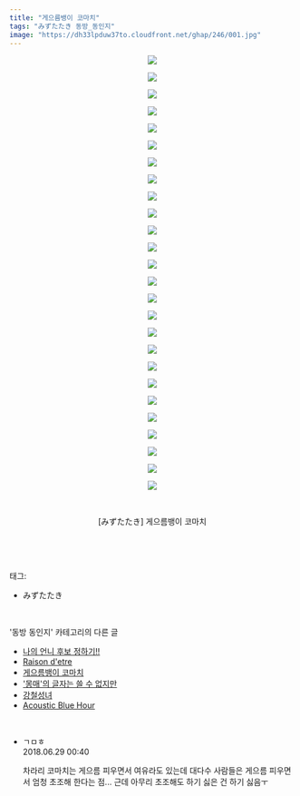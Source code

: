 ```yaml
---
title: "게으름뱅이 코마치"
tags: "みずたたき 동방_동인지"
image: "https://dh33lpduw37to.cloudfront.net/ghap/246/001.jpg"
---
```

<div class="article">
<p style="text-align: center; clear: none; float: none;"><img src="{{ site.imgserver2 }}/ghap/246/001.jpg"/></p>
<p style="text-align: center; clear: none; float: none;"><img src="{{ site.imgserver2 }}/ghap/246/002.jpg"/></p>
<p style="text-align: center; clear: none; float: none;"><img src="{{ site.imgserver2 }}/ghap/246/003.jpg"/></p>
<p style="text-align: center; clear: none; float: none;"><img src="{{ site.imgserver2 }}/ghap/246/004.jpg"/></p>
<p style="text-align: center; clear: none; float: none;"><img src="{{ site.imgserver2 }}/ghap/246/005.jpg"/></p>
<p style="text-align: center; clear: none; float: none;"><img src="{{ site.imgserver2 }}/ghap/246/006.jpg"/></p>
<p style="text-align: center; clear: none; float: none;"><img src="{{ site.imgserver2 }}/ghap/246/007.jpg"/></p>
<p style="text-align: center; clear: none; float: none;"><img src="{{ site.imgserver2 }}/ghap/246/008.jpg"/></p>
<p style="text-align: center; clear: none; float: none;"><img src="{{ site.imgserver2 }}/ghap/246/009.jpg"/></p>
<p style="text-align: center; clear: none; float: none;"><img src="{{ site.imgserver2 }}/ghap/246/010.jpg"/></p>
<p style="text-align: center; clear: none; float: none;"><img src="{{ site.imgserver2 }}/ghap/246/011.jpg"/></p>
<p style="text-align: center; clear: none; float: none;"><img src="{{ site.imgserver2 }}/ghap/246/012.jpg"/></p>
<p style="text-align: center; clear: none; float: none;"><img src="{{ site.imgserver2 }}/ghap/246/013.jpg"/></p>
<p style="text-align: center; clear: none; float: none;"><img src="{{ site.imgserver2 }}/ghap/246/014.jpg"/></p>
<p style="text-align: center; clear: none; float: none;"><img src="{{ site.imgserver2 }}/ghap/246/015.jpg"/></p>
<p style="text-align: center; clear: none; float: none;"><img src="{{ site.imgserver2 }}/ghap/246/016.jpg"/></p>
<p style="text-align: center; clear: none; float: none;"><img src="{{ site.imgserver2 }}/ghap/246/017.jpg"/></p>
<p style="text-align: center; clear: none; float: none;"><img src="{{ site.imgserver2 }}/ghap/246/018.jpg"/></p>
<p style="text-align: center; clear: none; float: none;"><img src="{{ site.imgserver2 }}/ghap/246/019.jpg"/></p>
<p style="text-align: center; clear: none; float: none;"><img src="{{ site.imgserver2 }}/ghap/246/020.jpg"/></p>
<p style="text-align: center; clear: none; float: none;"><img src="{{ site.imgserver2 }}/ghap/246/021.jpg"/></p>
<p style="text-align: center; clear: none; float: none;"><img src="{{ site.imgserver2 }}/ghap/246/022.jpg"/></p>
<p style="text-align: center; clear: none; float: none;"><img src="{{ site.imgserver2 }}/ghap/246/023.jpg"/></p>
<p style="text-align: center; clear: none; float: none;"><img src="{{ site.imgserver2 }}/ghap/246/024.jpg"/></p>
<p style="text-align: center; clear: none; float: none;"><img src="{{ site.imgserver2 }}/ghap/246/025.jpg"/></p>
<p style="text-align: center; clear: none; float: none;"><img src="{{ site.imgserver2 }}/ghap/246/026.jpg"/></p>
<p style="text-align: center; clear: none; float: none;"><br/></p>
<p style="text-align: center; clear: none; float: none;">[みずたたき] 게으름뱅이 코마치</p>
<p><br/></p>
</div><br/>
<div class="tagTrail">
<p>태그: </p>
<ul>
<li>みずたたき</li>
</ul>
</div><br/>
<div class="another">
<p>'동방 동인지' 카테고리의 다른 글</p>
<ul>
<li><a href="/ghap_248">나의 언니 후보 정하기!!</a></li>
<li><a href="/ghap_247">Raison d'etre</a></li>
<li><a href="/ghap_246">게으름뱅이 코마치</a></li>
<li><a href="/ghap_245">'몽매'의 글자는 쓸 수 없지만</a></li>
<li><a href="/ghap_244">강철성녀</a></li>
<li><a href="/ghap_243">Acoustic Blue Hour</a></li>
</ul>
</div><br/>
<div class="cb_module cb_fluid">
<div class="cb_wrt cb_profile">
<div class="comment">
<ul>
<li class="cb_thumb_off" id="comment15278282">
<div class="cb_comment_area">
<div class="cb_info_area">
<div class="cb_section">
<span class="cb_nick_name">ㄱㅁㅎ</span>
</div>
<div class="cb_section">
<span class="cb_date">2018.06.29 00:40 </span>
</div>
</div>
<div class="cb_dsc_comment">
<p class="cb_dsc">
											차라리 코마치는 게으름 피우면서 여유라도 있는데 대다수 사람들은 게으름 피우면서 엄청 초조해 한다는 점... 근데 아무리 초조해도 하기 싫은 건 하기 싫음ㅜ
										</p>
</div>
</div></li>
</ul>
</div>
</div><!-- commentList close -->
</div><br/>
